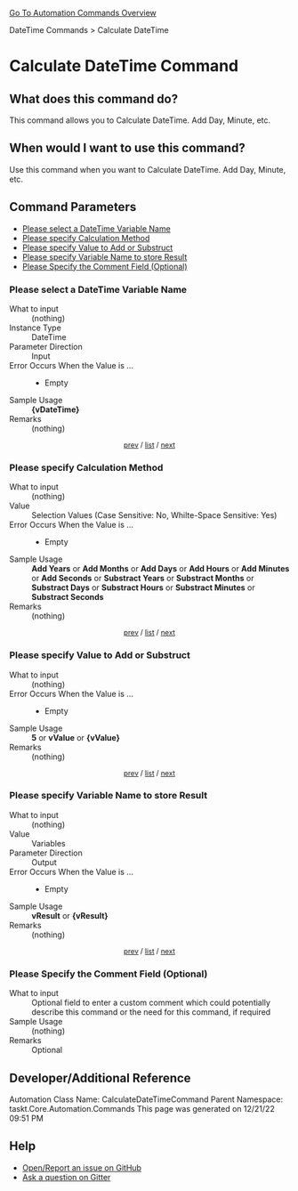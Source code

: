 <!--TITLE: Calculate DateTime Command -->
<!-- SUBTITLE: a command in the DateTime Commands group. -->
[Go To Automation Commands Overview](/automation-commands.md)


DateTime Commands &gt; Calculate DateTime


# Calculate DateTime Command


## What does this command do?
This command allows you to Calculate DateTime. Add Day, Minute, etc.


## When would I want to use this command?
Use this command when you want to Calculate DateTime. Add Day, Minute, etc.


<a id="param_list"></a>
## Command Parameters
- [Please select a DateTime Variable Name](#param_0)
- [Please specify Calculation Method](#param_1)
- [Please specify Value to Add or Substruct](#param_2)
- [Please specify Variable Name to store Result](#param_3)
- [Please Specify the Comment Field (Optional)](#param_4)


<a id="param_0"></a>
### Please select a DateTime Variable Name


<dl>
<dt>What to input</dt><dd>(nothing)</dd>
<dt>Instance Type</dt><dd>DateTime</dd>
<dt>Parameter Direction</dt><dd>Input</dd>
<dt>Error Occurs When the Value is ...</dt><dd><ul>
<li>Empty</li>
</ul></dd>
<dt>Sample Usage</dt><dd><strong>{vDateTime}</strong></dd>
<dt>Remarks</dt><dd>(nothing)</dd>
</dl>




<div style="font-size: 90%; text-align: center">


[prev](#param_0) / [list](#param_list) / [next](#param_1)


</div>


<a id="param_1"></a>
### Please specify Calculation Method


<dl>
<dt>What to input</dt><dd>(nothing)</dd>
<dt>Value</dt><dd>Selection Values (Case Sensitive: No, Whilte-Space Sensitive: Yes)</dd>
<dt>Error Occurs When the Value is ...</dt><dd><ul>
<li>Empty</li>
</ul></dd>
<dt>Sample Usage</dt><dd><strong>Add Years</strong> or  <strong>Add Months</strong> or  <strong>Add Days</strong> or  <strong>Add Hours</strong> or  <strong>Add Minutes</strong> or  <strong>Add Seconds</strong> or  <strong>Substract Years</strong> or  <strong>Substract Months</strong> or  <strong>Substract Days</strong> or  <strong>Substract Hours</strong> or  <strong>Substract Minutes</strong> or  <strong>Substract Seconds</strong></dd>
<dt>Remarks</dt><dd>(nothing)</dd>
</dl>




<div style="font-size: 90%; text-align: center">


[prev](#param_1) / [list](#param_list) / [next](#param_2)


</div>


<a id="param_2"></a>
### Please specify Value to Add or Substruct


<dl>
<dt>What to input</dt><dd>(nothing)</dd>
<dt>Error Occurs When the Value is ...</dt><dd><ul>
<li>Empty</li>
</ul></dd>
<dt>Sample Usage</dt><dd><strong>5</strong> or <strong>vValue</strong> or <strong>{vValue}</strong></dd>
<dt>Remarks</dt><dd>(nothing)</dd>
</dl>




<div style="font-size: 90%; text-align: center">


[prev](#param_2) / [list](#param_list) / [next](#param_3)


</div>


<a id="param_3"></a>
### Please specify Variable Name to store Result


<dl>
<dt>What to input</dt><dd>(nothing)</dd>
<dt>Value</dt><dd>Variables</dd>
<dt>Parameter Direction</dt><dd>Output</dd>
<dt>Error Occurs When the Value is ...</dt><dd><ul>
<li>Empty</li>
</ul></dd>
<dt>Sample Usage</dt><dd><strong>vResult</strong> or <strong>{vResult}</strong></dd>
<dt>Remarks</dt><dd>(nothing)</dd>
</dl>




<div style="font-size: 90%; text-align: center">


[prev](#param_3) / [list](#param_list) / [next](#param_4)


</div>


<a id="param_4"></a>
### Please Specify the Comment Field (Optional)


<dl>
<dt>What to input</dt><dd>Optional field to enter a custom comment which could potentially describe this command or the need for this command, if required</dd>
<dt>Sample Usage</dt><dd>(nothing)</dd>
<dt>Remarks</dt><dd>Optional</dd>
</dl>




## Developer/Additional Reference
Automation Class Name: CalculateDateTimeCommand
Parent Namespace: taskt.Core.Automation.Commands
This page was generated on 12/21/22 09:51 PM


## Help
- [Open/Report an issue on GitHub](https://github.com/rcktrncn/taskt/issues/new)
- [Ask a question on Gitter](https://gitter.im/taskt-rpa/Lobby)
